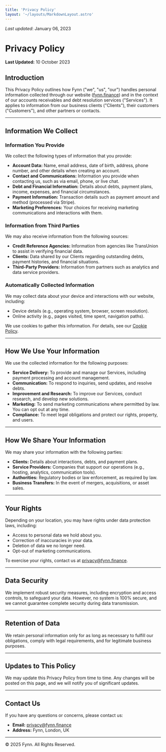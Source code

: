 ```yaml
---
title: 'Privacy Policy'
layout: '~/layouts/MarkdownLayout.astro'
---
```


_Last updated_: January 06, 2023

# Privacy Policy

**Last Updated:** 10 October 2023

## Introduction

This Privacy Policy outlines how Fynn ("we", "us", "our") handles personal information collected through our website ([fynn.finance](https://fynn.finance)) and in the context of our accounts receivables and debt resolution services ("Services"). It applies to information from our business clients ("Clients"), their customers ("Customers"), and other partners or contacts.

---

## Information We Collect

### Information You Provide
We collect the following types of information that you provide:

- **Account Data:** Name, email address, date of birth, address, phone number, and other details when creating an account.
- **Contact and Communications:** Information you provide when contacting us, such as via email, phone, or live chat.
- **Debt and Financial Information:** Details about debts, payment plans, income, expenses, and financial circumstances.
- **Payment Information:** Transaction details such as payment amount and method (processed via Stripe).
- **Marketing Preferences:** Your choices for receiving marketing communications and interactions with them.

### Information from Third Parties
We may also receive information from the following sources:

- **Credit Reference Agencies:** Information from agencies like TransUnion to assist in verifying financial data.
- **Clients:** Data shared by our Clients regarding outstanding debts, payment histories, and financial situations.
- **Third-Party Providers:** Information from partners such as analytics and data service providers.

### Automatically Collected Information
We may collect data about your device and interactions with our website, including:

- Device details (e.g., operating system, browser, screen resolution).
- Online activity (e.g., pages visited, time spent, navigation paths).

We use cookies to gather this information. For details, see our [Cookie Policy](/cookie-policy).

---

## How We Use Your Information

We use the collected information for the following purposes:

- **Service Delivery:** To provide and manage our Services, including payment processing and account management.
- **Communication:** To respond to inquiries, send updates, and resolve debts.
- **Improvement and Research:** To improve our Services, conduct research, and develop new solutions.
- **Marketing:** To send marketing communications where permitted by law. You can opt out at any time.
- **Compliance:** To meet legal obligations and protect our rights, property, and users.

---

## How We Share Your Information

We may share your information with the following parties:

- **Clients:** Details about interactions, debts, and payment plans.
- **Service Providers:** Companies that support our operations (e.g., hosting, analytics, communication tools).
- **Authorities:** Regulatory bodies or law enforcement, as required by law.
- **Business Transfers:** In the event of mergers, acquisitions, or asset sales.

---

## Your Rights

Depending on your location, you may have rights under data protection laws, including:

- Access to personal data we hold about you.
- Correction of inaccuracies in your data.
- Deletion of data we no longer need.
- Opt-out of marketing communications.

To exercise your rights, contact us at [privacy@fynn.finance](mailto:privacy@fynn.finance).

---

## Data Security

We implement robust security measures, including encryption and access controls, to safeguard your data. However, no system is 100% secure, and we cannot guarantee complete security during data transmission.

---

## Retention of Data

We retain personal information only for as long as necessary to fulfill our obligations, comply with legal requirements, and for legitimate business purposes.

---

## Updates to This Policy

We may update this Privacy Policy from time to time. Any changes will be posted on this page, and we will notify you of significant updates.

---

## Contact Us

If you have any questions or concerns, please contact us:

- **Email:** [privacy@fynn.finance](mailto:privacy@fynn.finance)
- **Address:** Fynn, London, UK

---

&copy; 2025 Fynn. All Rights Reserved.
